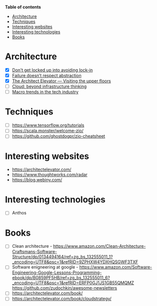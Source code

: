 **Table of contents**

- [Architecture](#architecture)
- [Techniques](#techniques)
- [Interesting websites](#interesting-websites)
- [Interesting technologies](#interesting-technologies)
- [Books](#books)

# Architecture

- [x] [Don't get locked up into avoiding lock-in](https://martinfowler.com/articles/oss-lockin.html)
- [x] [Failure doesn’t respect abstraction](https://architectelevator.com/architecture/failure-doesnt-respect-abstraction)
- [x] [The Architect Elevator — Visiting the upper floors](https://martinfowler.com/articles/architect-elevator.html)
- [ ] [Cloud: beyond infrastructure thinking](https://www.thoughtworks.com/insights/articles/cloud-beyond-infrastructure-thinking)
- [ ] [Macro trends in the tech industry](https://www.thoughtworks.com/insights/blog/macro-trends-tech-industry-may-2020)

# Techniques

- [ ] https://www.tensorflow.org/tutorials
- [ ] https://scala.monster/welcome-zio/
- [ ] https://github.com/ghostdogpr/zio-cheatsheet

# Interesting websites

- https://architectelevator.com/
- https://www.thoughtworks.com/radar
- https://blog.webiny.com/

# Interesting technologies
- [ ] Anthos

# Books
- [ ] Clean architecture - https://www.amazon.com/Clean-Architecture-Craftsmans-Software-Structure/dp/0134494164/ref=zg_bs_132555011_1?_encoding=UTF8&psc=1&refRID=9ZPHXW4YDXHQSGWF3TXF
- [ ] Software enigneering at google - https://www.amazon.com/Software-Engineering-Google-Lessons-Programming-ebook/dp/B0859PF5HB/ref=zg_bs_132555011_6?_encoding=UTF8&psc=1&refRID=ERFP0GJ1JS1GB55QMQMZ
https://github.com/zudochkin/awesome-newsletters
- [ ] https://architectelevator.com/book/
- [ ] https://architectelevator.com/book/cloudstrategy/